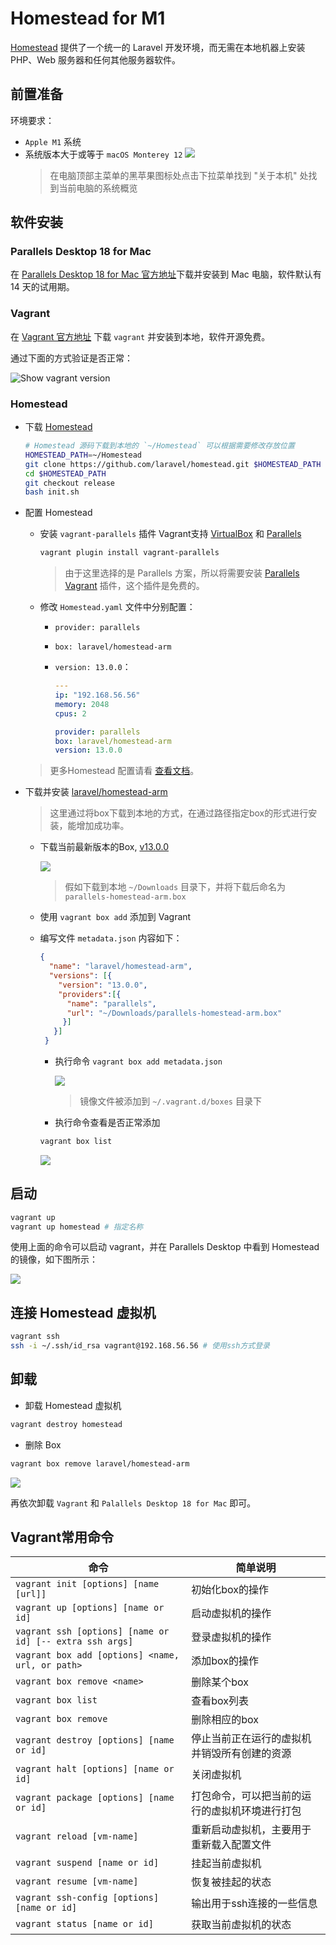 # Homestead for M1

[Homestead](https://laravel.com/docs/homestead) 提供了一个统一的 Laravel 开发环境，而无需在本地机器上安装 PHP、Web 服务器和任何其他服务器软件。

## 前置准备

环境要求：

- `Apple M1` 系统
- 系统版本大于或等于 `macOS Monterey 12`
  ![](images/homestead-for-m1/show-mac-os-version.png)
  > 在电脑顶部主菜单的黑苹果图标处点击下拉菜单找到 "关于本机" 处找到当前电脑的系统概览

## 软件安装

### Parallels Desktop 18 for Mac

在 [Parallels Desktop 18 for Mac 官方地址](https://www.parallels.com/products/desktop/trial/)下载并安装到 Mac
电脑，软件默认有 14 天的试用期。

### Vagrant

在 [Vagrant 官方地址](https://www.vagrantup.com/downloads) 下载 `vagrant` 并安装到本地，软件开源免费。

通过下面的方式验证是否正常：

![Show vagrant version](images/homestead-for-m1/vagrant-version.png)

### Homestead

- 下载 [Homestead](https://github.com/laravel/homestead.git)
  ```bash
  # Homestead 源码下载到本地的 `~/Homestead` 可以根据需要修改存放位置
  HOMESTEAD_PATH=~/Homestead
  git clone https://github.com/laravel/homestead.git $HOMESTEAD_PATH 
  cd $HOMESTEAD_PATH
  git checkout release
  bash init.sh
  ```

- 配置 Homestead

    - 安装 `vagrant-parallels` 插件
      Vagrant支持 [VirtualBox](https://www.virtualbox.org/wiki/Downloads)
      和 [Parallels](https://www.parallels.com/products/desktop/)
      ```bash
      vagrant plugin install vagrant-parallels
      ```
      > 由于这里选择的是 Parallels
      方案，所以将需要安装 [Parallels Vagrant](https://github.com/Parallels/vagrant-parallels) 插件，这个插件是免费的。

    - 修改 `Homestead.yaml` 文件中分别配置：
      - `provider: parallels`
      - `box: laravel/homestead-arm`
      - `version: 13.0.0`：

        ```yaml {5-8}
        ---
        ip: "192.168.56.56"
        memory: 2048
        cpus: 2

        provider: parallels
        box: laravel/homestead-arm
        version: 13.0.0
        ```
  > 更多Homestead 配置请看 [查看文档](https://laravel.com/docs/9.x/homestead#configuring-homestead)。

- 下载并安装 [laravel/homestead-arm](https://app.vagrantup.com/laravel/boxes/homestead-arm)

  > 这里通过将box下载到本地的方式，在通过路径指定box的形式进行安装，能增加成功率。

    - 下载当前最新版本的Box, [v13.0.0](https://app.vagrantup.com/laravel/boxes/homestead-arm/versions/13.0.0)

      ![](images/homestead-for-m1/download-parallels.png)
      > 假如下载到本地 `~/Downloads` 目录下，并将下载后命名为 `parallels-homestead-arm.box`

    - 使用 `vagrant box add` 添加到 Vagrant

    - 编写文件 `metadata.json` 内容如下：
        ```json {2,4,6-7}
        {
          "name": "laravel/homestead-arm",
          "versions": [{
            "version": "13.0.0",
            "providers":[{
              "name": "parallels",
              "url": "~/Downloads/parallels-homestead-arm.box"
             }]
           }]
         }
        ```
        - 执行命令 `vagrant box add metadata.json`

          ![](images/homestead-for-m1/vagrant-box-add-homestead-arm.png)

          > 镜像文件被添加到 `~/.vagrant.d/boxes` 目录下

        - 执行命令查看是否正常添加
        ```bash
        vagrant box list
        ```
      ![](images/homestead-for-m1/vagrant-box-list-boxes.png)

## 启动

```bash
vagrant up
vagrant up homestead # 指定名称
```

使用上面的命令可以启动 vagrant，并在 Parallels Desktop 中看到 Homestead 的镜像，如下图所示：

![](images/homestead-for-m1/homestead-preview.png)

## 连接 Homestead 虚拟机

```bash
vagrant ssh
ssh -i ~/.ssh/id_rsa vagrant@192.168.56.56 # 使用ssh方式登录
```

## 卸载

- 卸载 Homestead 虚拟机

```bash
vagrant destroy homestead
```

- 删除 Box

```bash
vagrant box remove laravel/homestead-arm
```

![](images/homestead-for-m1/uninstall-homestead.png)

再依次卸载 `Vagrant` 和 `Palallels Desktop 18 for Mac` 即可。

## Vagrant常用命令

| 命令                                                       | 简单说明                    |
|----------------------------------------------------------|-------------------------|
| `vagrant init [options] [name [url]]`                    | 初始化box的操作               |
| `vagrant up [options] [name or id]`                      | 启动虚拟机的操作                |
| `vagrant ssh [options] [name or id] [-- extra ssh args]` | 登录虚拟机的操作                |
| `vagrant box add [options] <name, url, or path>`         | 添加box的操作                |
| `vagrant box remove <name>`                              | 删除某个box                 |
| `vagrant box list`                                       | 查看box列表                 |
| `vagrant box remove`                                     | 删除相应的box                |
| `vagrant destroy [options] [name or id]`                 | 停止当前正在运行的虚拟机并销毁所有创建的资源  |
| `vagrant halt [options] [name or id]`                    | 关闭虚拟机                   |
| `vagrant package [options] [name or id]`                 | 打包命令，可以把当前的运行的虚拟机环境进行打包 |
| `vagrant reload [vm-name]`                               | 重新启动虚拟机，主要用于重新载入配置文件    |
| `vagrant suspend [name or id]`                           | 挂起当前虚拟机                 |
| `vagrant resume [vm-name]`                               | 恢复被挂起的状态                |
| `vagrant ssh-config [options] [name or id]`              | 输出用于ssh连接的一些信息          |
| `vagrant status [name or id]`                            | 获取当前虚拟机的状态              |





